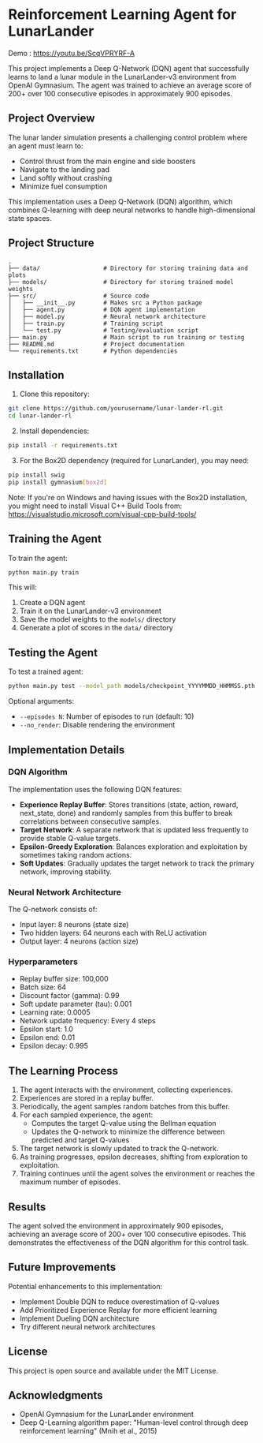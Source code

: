 # Reinforcement Learning Agent for LunarLander

Demo : https://youtu.be/ScqVPRYRF-A

This project implements a Deep Q-Network (DQN) agent that successfully learns to land a lunar module in the LunarLander-v3 environment from OpenAI Gymnasium. The agent was trained to achieve an average score of 200+ over 100 consecutive episodes in approximately 900 episodes.

## Project Overview

The lunar lander simulation presents a challenging control problem where an agent must learn to:
- Control thrust from the main engine and side boosters
- Navigate to the landing pad
- Land softly without crashing
- Minimize fuel consumption

This implementation uses a Deep Q-Network (DQN) algorithm, which combines Q-learning with deep neural networks to handle high-dimensional state spaces.

## Project Structure

```
.
├── data/                  # Directory for storing training data and plots
├── models/                # Directory for storing trained model weights
├── src/                   # Source code
│   ├── __init__.py        # Makes src a Python package
│   ├── agent.py           # DQN agent implementation
│   ├── model.py           # Neural network architecture
│   ├── train.py           # Training script
│   └── test.py            # Testing/evaluation script
├── main.py                # Main script to run training or testing
├── README.md              # Project documentation
└── requirements.txt       # Python dependencies
```

## Installation

1. Clone this repository:
```bash
git clone https://github.com/yourusername/lunar-lander-rl.git
cd lunar-lander-rl
```

2. Install dependencies:
```bash
pip install -r requirements.txt
```

3. For the Box2D dependency (required for LunarLander), you may need:
```bash
pip install swig
pip install gymnasium[box2d]
```

Note: If you're on Windows and having issues with the Box2D installation, you might need to install Visual C++ Build Tools from: https://visualstudio.microsoft.com/visual-cpp-build-tools/

## Training the Agent

To train the agent:

```bash
python main.py train
```

This will:
1. Create a DQN agent
2. Train it on the LunarLander-v3 environment
3. Save the model weights to the `models/` directory
4. Generate a plot of scores in the `data/` directory

## Testing the Agent

To test a trained agent:

```bash
python main.py test --model_path models/checkpoint_YYYYMMDD_HHMMSS.pth
```

Optional arguments:
- `--episodes N`: Number of episodes to run (default: 10)
- `--no_render`: Disable rendering the environment

## Implementation Details

### DQN Algorithm

The implementation uses the following DQN features:
- **Experience Replay Buffer**: Stores transitions (state, action, reward, next_state, done) and randomly samples from this buffer to break correlations between consecutive samples.
- **Target Network**: A separate network that is updated less frequently to provide stable Q-value targets.
- **Epsilon-Greedy Exploration**: Balances exploration and exploitation by sometimes taking random actions.
- **Soft Updates**: Gradually updates the target network to track the primary network, improving stability.

### Neural Network Architecture

The Q-network consists of:
- Input layer: 8 neurons (state size)
- Two hidden layers: 64 neurons each with ReLU activation
- Output layer: 4 neurons (action size)

### Hyperparameters

- Replay buffer size: 100,000
- Batch size: 64
- Discount factor (gamma): 0.99
- Soft update parameter (tau): 0.001
- Learning rate: 0.0005
- Network update frequency: Every 4 steps
- Epsilon start: 1.0
- Epsilon end: 0.01
- Epsilon decay: 0.995

## The Learning Process

1. The agent interacts with the environment, collecting experiences.
2. Experiences are stored in a replay buffer.
3. Periodically, the agent samples random batches from this buffer.
4. For each sampled experience, the agent:
   - Computes the target Q-value using the Bellman equation
   - Updates the Q-network to minimize the difference between predicted and target Q-values
5. The target network is slowly updated to track the Q-network.
6. As training progresses, epsilon decreases, shifting from exploration to exploitation.
7. Training continues until the agent solves the environment or reaches the maximum number of episodes.

## Results

The agent solved the environment in approximately 900 episodes, achieving an average score of 200+ over 100 consecutive episodes. This demonstrates the effectiveness of the DQN algorithm for this control task.

## Future Improvements

Potential enhancements to this implementation:
- Implement Double DQN to reduce overestimation of Q-values
- Add Prioritized Experience Replay for more efficient learning
- Implement Dueling DQN architecture
- Try different neural network architectures

## License

This project is open source and available under the MIT License.

## Acknowledgments

- OpenAI Gymnasium for the LunarLander environment
- Deep Q-Learning algorithm paper: "Human-level control through deep reinforcement learning" (Mnih et al., 2015)
